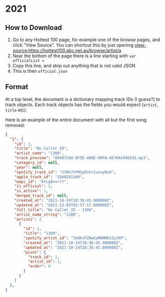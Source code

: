 # 2021

## How to Download

1. Go to any Hottest 100 page, for example one of the browse pages, and click "View Source". You can shortcut this by just opening <view-source:https://hottest100.abc.net.au/browse/artist/a>
2. Near the bottom of the page there is a line starting with `var officialList =`
3. Copy this line, and strip out anything that is not valid JSON
4. This is then `official.json`

## Format

At a top level, the document is a dictionary mapping track IDs (I guess?) to track objects.
Each track objects has the fields you would expect (`artist`, `title` etc).

Here is an example of the entire document with all but the first song removed:

```json
{
  "1": {
    "id": 1,
    "title": "No Caller ID",
    "artist_name": "1300",
    "track_preview": "A9497CA0-0F5E-4D0E-99FA-4676AC94DA35.mp3",
    "category_id": null,
    "year": null,
    "spotify_track_id": "5tMo7tFM2yPotcIvasyDxQ",
    "apple_track_id": "1560281100",
    "mapi_id": "mtLg0vvrlY",
    "is_official": 1,
    "is_active": 1,
    "merged_track_id": null,
    "created_at": "2021-10-24T18:36:45.000000Z",
    "updated_at": "2021-12-02T02:57:17.000000Z",
    "full_title": "No Caller ID - 1300",
    "artist_name_string": "1300",
    "artists": [
      {
        "id": 1,
        "title": "1300",
        "spotify_artist_id": "34dKvFZNwGaM0NMDtZaJ0P",
        "created_at": "2021-10-24T18:36:45.000000Z",
        "updated_at": "2021-10-24T18:36:45.000000Z",
        "pivot": {
          "track_id": 1,
          "artist_id": 1,
          "order": 0
        }
      }
    ]
  },
}
```